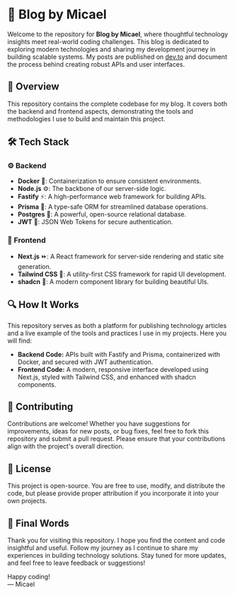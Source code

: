 # 📒 Blog by Micael

Welcome to the repository for **Blog by Micael**, where thoughtful technology insights meet real-world coding challenges. This blog is dedicated to exploring modern technologies and sharing my development journey in building scalable systems. My posts are published on [dev.to](https://dev.to/micaelmi) and document the process behind creating robust APIs and user interfaces.

## 📝 Overview

This repository contains the complete codebase for my blog. It covers both the backend and frontend aspects, demonstrating the tools and methodologies I use to build and maintain this project.

## 🛠️ Tech Stack

### ⚙️ Backend
- **Docker** 🐳: Containerization to ensure consistent environments.
- **Node.js** ⚙️: The backbone of our server-side logic.
- **Fastify** ⚡: A high-performance web framework for building APIs.
- **Prisma** 🧩: A type-safe ORM for streamlined database operations.
- **Postgres** 🐘: A powerful, open-source relational database.
- **JWT** 🔑: JSON Web Tokens for secure authentication.

### 🎨 Frontend
- **Next.js** ⏩: A React framework for server-side rendering and static site generation.
- **Tailwind CSS** 💨: A utility-first CSS framework for rapid UI development.
- **shadcn** 🎨: A modern component library for building beautiful UIs.

## 🔍 How It Works

This repository serves as both a platform for publishing technology articles and a live example of the tools and practices I use in my projects. Here you will find:
- **Backend Code:** APIs built with Fastify and Prisma, containerized with Docker, and secured with JWT authentication.
- **Frontend Code:** A modern, responsive interface developed using Next.js, styled with Tailwind CSS, and enhanced with shadcn components.

## 🤝 Contributing

Contributions are welcome! Whether you have suggestions for improvements, ideas for new posts, or bug fixes, feel free to fork this repository and submit a pull request. Please ensure that your contributions align with the project's overall direction.

## 📜 License

This project is open-source. You are free to use, modify, and distribute the code, but please provide proper attribution if you incorporate it into your own projects.

## 🚀 Final Words

Thank you for visiting this repository. I hope you find the content and code insightful and useful. Follow my journey as I continue to share my experiences in building technology solutions. Stay tuned for more updates, and feel free to leave feedback or suggestions!

Happy coding!  
— Micael
